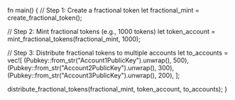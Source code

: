 fn main() {
// Step 1: Create a fractional token
let fractional_mint = create_fractional_token();

// Step 2: Mint fractional tokens (e.g., 1000 tokens)
let token_account = mint_fractional_tokens(fractional_mint, 1000);

// Step 3: Distribute fractional tokens to multiple accounts
let to_accounts = vec![
(Pubkey::from_str("Account1PublicKey").unwrap(), 500),
(Pubkey::from_str("Account2PublicKey").unwrap(), 300),
(Pubkey::from_str("Account3PublicKey").unwrap(), 200),
];

distribute_fractional_tokens(fractional_mint, token_account, to_accounts);
}

